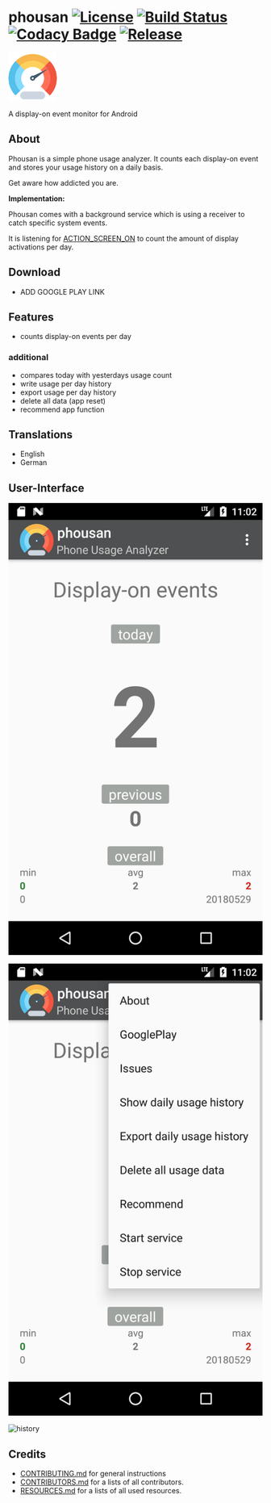 # phousan [![License](https://img.shields.io/badge/license-GPL3-brightgreen.svg)](LICENSE) [![Build Status](https://travis-ci.org/yafp/phousan.svg?branch=master)](https://travis-ci.org/yafp/phousan) [![Codacy Badge](https://api.codacy.com/project/badge/Grade/30952d1d10d34eb2a1ee3c32704c91b4)](https://www.codacy.com/app/yafp/phousan?utm_source=github.com&amp;utm_medium=referral&amp;utm_content=yafp/phousan&amp;utm_campaign=Badge_Grade) <a href="https://github.com/yafp/phousan/releases/latest" target="_blank"><img src="https://img.shields.io/github/release/yafp/phousan.svg" alt="Release"></a>


![logo](https://raw.githubusercontent.com/yafp/phousan/master/doc/Misc/app_icon_96.png)

A display-on event monitor for Android


## About
Phousan is a simple phone usage analyzer. It counts each display-on event and stores your usage history on a daily basis.

Get aware how addicted you are.


__Implementation:__

Phousan comes with a background service which is using a receiver to catch specific system events.

It is listening for [ACTION_SCREEN_ON](https://developer.android.com/reference/android/content/Intent#action_screen_on)
 to count the amount of display activations per day.


## Download
* ADD GOOGLE PLAY LINK


## Features
- counts display-on events per day

### additional
- compares today with yesterdays usage count
- write usage per day history
- export usage per day history
- delete all data (app reset)
- recommend app function


## Translations
* English
* German


## User-Interface
![main](https://raw.githubusercontent.com/yafp/phousan/master/doc/Misc/ui_1_main_en.png)

![menu](https://raw.githubusercontent.com/yafp/phousan/master/doc/Misc/ui_2_menu_en.png)

![history](https://raw.githubusercontent.com/yafp/phousan/master/doc/Misc/ui_3_main_en.png)


## Credits
* [CONTRIBUTING.md](CONTRIBUTING.md) for general instructions
* [CONTRIBUTORS.md](CONTRIBUTORS.md) for a lists of all contributors.
* [RESOURCES.md](RESOURCES.md) for a lists of all used resources.
